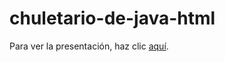 # chuletario-de-java-html

Para ver la presentación, haz clic <a target="_blank"  href="https://rawgit.com/IESCampanillas/chuletario-de-java-html
/master/resumen_java.html">aquí</a>.
